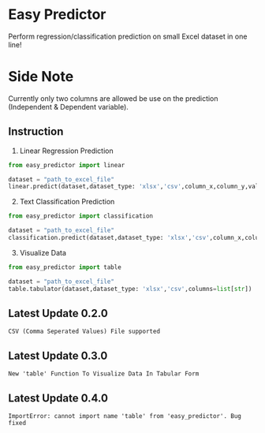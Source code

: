 # Easy Predictor 

Perform regression/classification prediction on small Excel dataset in one line!

# Side Note

Currently only two columns are allowed be use on the prediction (Independent & Dependent variable).

## Instruction

1. Linear Regression Prediction

```python
from easy_predictor import linear 

dataset = "path_to_excel_file"
linear.predict(dataset,dataset_type: 'xlsx','csv',column_x,column_y,value: int)
```
2. Text Classification Prediction

```python
from easy_predictor import classification

dataset = "path_to_excel_file"
classification.predict(dataset,dataset_type: 'xlsx','csv',column_x,column_y,value: str)
```

3. Visualize Data

```python
from easy_predictor import table

dataset = "path_to_excel_file"
table.tabulator(dataset,dataset_type: 'xlsx','csv',columns=list[str])
```

## Latest Update 0.2.0

```
CSV (Comma Seperated Values) File supported
```
## Latest Update 0.3.0

```
New 'table' Function To Visualize Data In Tabular Form
```

## Latest Update 0.4.0

```
ImportError: cannot import name 'table' from 'easy_predictor'. Bug
fixed
```